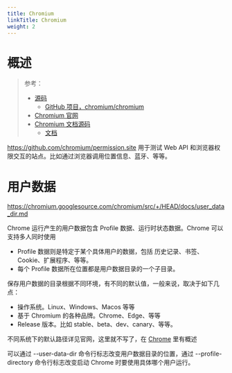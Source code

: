 ```yaml
---
title: Chromium
linkTitle: Chromium
weight: 2
---
```


# 概述

> 参考：
>
> - [源码](https://chromium.googlesource.com/chromium/src/)
>   - [GitHub 项目，chromium/chromium](https://github.com/chromium/chromium)
> - [Chromium 官网](https://www.chromium.org/Home/)
> - [Chromium 文档源码](https://chromium.googlesource.com/chromium/src/+/refs/heads/main/docs)
>   - [文档](https://chromium.googlesource.com/chromium/src/+/HEAD/docs/README.md)

https://github.com/chromium/permission.site 用于测试 Web API 和浏览器权限交互的站点。比如通过浏览器调用位置信息、蓝牙、等等。

# 用户数据

https://chromium.googlesource.com/chromium/src/+/HEAD/docs/user_data_dir.md

Chrome 运行产生的用户数据包含 Profile 数据、运行时状态数据。Chrome 可以支持多人同时使用

- Profile 数据则是特定于某个具体用户的数据，包括 历史记录、书签、Cookie、扩展程序、等等。
- 每个 Profile 数据所在位置都是用户数据目录的一个子目录。

保存用户数据的目录根据不同环境，有不同的默认值，一般来说，取决于如下几点：

- 操作系统。Linux、Windows、Macos 等等
- 基于 Chromium 的各种品牌。Chrome、Edge、等等
- Release 版本。比如 stable、beta、dev、canary、等等。

不同系统下的默认路径详见官网，这里就不写了，在 [Chrome](/docs/Web/Browser/Chrome.md) 里有概述

可以通过 --user-data-dir 命令行标志改变用户数据目录的位置，通过 --profile-directory 命令行标志改变启动 Chrome 时要使用具体哪个用户运行。
